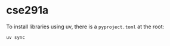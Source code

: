 # cse291a

To install libraries using uv, there is a `pyproject.toml` at the root:

```bash
uv sync
```
